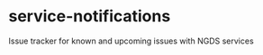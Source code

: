 service-notifications
=====================

Issue tracker for known and upcoming issues with NGDS services
